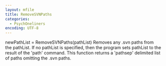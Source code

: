 ```yaml
---
layout: mfile
title: RemoveSVNPaths
categories:
  - PsychOneliners
encoding: UTF-8
---
```


newPathList = RemoveSVNPaths(pathList)
Removes any .svn paths from the pathList.  If no pathList is specified,
then the program sets pathList to the result of the 'path' command.  This
function returns a 'pathsep' delimited list of paths omitting the .svn
paths.